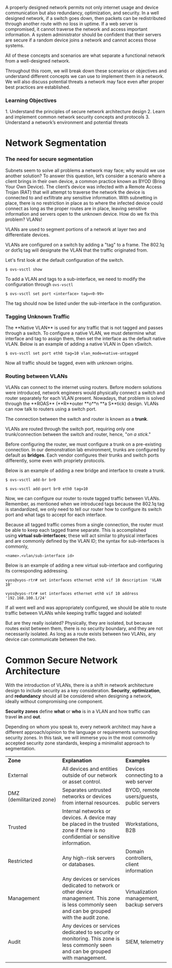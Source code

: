 A properly designed network permits not only internet usage and device communication but also redundancy, optimization, and security. In a well designed network, if a switch goes down, then packets can be redistributed through another route with no loss in uptime. If a web server is compromised, it cannot traverse the network and access important information. A system administrator should be confident that their servers are secure if a random device joins a network and cannot access those systems. 

All of these concepts and scenarios are what separate a functional network from a well-designed network.

Throughout this room, we will break down these scenarios or objectives and understand different concepts we can use to implement them in a network. We will also discuss potential threats a network may face even after proper best practices are established.

<h3> Learning Objectives </h3>
1. Understand the principles of secure network architecture design
2. Learn and implement common network security concepts and protocols
3. Understand a network’s environment and potential threats

# Network Segmentation

<h3> The need for secure segmentation </h3>
Subnets seem to solve all problems a network may face; why would we use another solution? To answer this question, let’s consider a scenario where a client brings in their own device, a common practice known as BYOD (Bring Your Own Device). The client’s device was infected with a Remote Access Trojan (RAT) that will attempt to traverse the network the device is connected to and exfiltrate any sensitive information. With subnetting in place, there is no restriction in place as to where the infected device could connect as long as the proper routes are in place, leaving sensitive information and servers open to the unknown device. How do we fix this problem? VLANs! 

VLANs are used to segment portions of a network at layer two and differentiate devices. 

VLANs are configured on a switch by adding a "tag" to a frame. The 802.1q or dot1q tag will designate the VLAN that the traffic originated from.

Let's first look at the default configuration of the switch.

```
$ ovs-vsctl show
```

To add a VLAN and tags to a sub-interface, we need to modify the configuration through `ovs-vsctl`

```
$ ovs-vsctl set port <interface> tag=<0-99>
```

The tag should now be listed under the sub-interface in the configuration.

<h3> Tagging Unknown Traffic </h3>
The **Native VLAN** is used for any traffic that is not tagged and passes through a switch. To configure a native VLAN, we must determine what interface and tag to assign them, then set the interface as the default native VLAN. Below is an example of adding a native VLAN in Open vSwitch.

```
$ ovs-vsctl set port eth0 tag=10 vlan_mode=native-untagged
```

Now all traffic should be tagged, even with unknown origins.

<h3> Routing between VLANs </h3>
VLANs can connect to the internet using routers. Before modern solutions were introduced, network engineers would physically connect a switch and router separately for each VLAN present. 
Nowadays, that problem is solved through the **ROAS** (**R**outer **o**n **a S**tick) design. VLANs can now talk to routers using a switch port. 

The connection between the switch and router is known as a **trunk**.

VLANs are routed through the switch port, requiring only one trunk/connection between the switch and router, hence, "_on a stick_."

Before configuring the router, we must configure a trunk on a pre-existing connection. In our demonstration lab environment, trunks are configured by default as **bridges**. Each vendor configures their trunks and switch ports differently, some even with propriety protocols.

Below is an example of adding a new bridge and interface to create a trunk.

```
$ ovs-vsctl add-br br0
```

```
$ ovs-vsctl add-port br0 eth0 tag=10
```

Now, we can configure our router to route tagged traffic between VLANs. Remember, as mentioned when we introduced tags because the 802.1q tag is standardized, we only need to tell our router how to configure its switch port and what tags to accept for each interface.

Because all tagged traffic comes from a single connection, the router must be able to keep each tagged frame separate. This is accomplished using **virtual sub-interfaces**; these will act similar to physical interfaces and are commonly defined by the VLAN ID; the syntax for sub-interfaces is commonly, 
```
<name>.<vlan/sub-interface id> 
```

Below is an example of adding a new virtual sub-interface and configuring its corresponding addressing.

```
vyos@vyos-rtr# set interfaces ethernet eth0 vif 10 description 'VLAN 10'
```

```
vyos@vyos-rtr# set interfaces ethernet eth0 vif 10 address '192.168.100.1/24'
```

If all went well and was appropriately configured, we should be able to route traffic between VLANs while keeping traffic tagged and isolated!

But are they really isolated? Physically, they are isolated, but because routes exist between them, there is no security boundary, and they are not necessarily isolated. As long as a route exists between two VLANs, any device can communicate between the two.

# Common Secure Network Architecture

With the introduction of VLANs, there is a shift in network architecture design to include security as a key consideration. **Security**, **optimization**, and **redundancy** should all be considered when designing a network, ideally without compromising one component.

**Security zones** define **what** or **who** is in a VLAN and how traffic can travel **in** and **out**.  

Depending on whom you speak to, every network architect may have a different approach/opinion to the language or requirements surrounding security zones. In this task, we will immerse you in the most commonly accepted security zone standards, keeping a minimalist approach to segmentation.

|                          |                                                                                                                                                  |                                           |
| ------------------------ | ------------------------------------------------------------------------------------------------------------------------------------------------ | ----------------------------------------- |
| **Zone  <br>**           | **Explanation  <br>**                                                                                                                            | **Examples**                              |
| External                 | All devices and entities outside of our network or asset control.                                                                                | Devices connecting to a web server        |
| DMZ (demilitarized zone) | Separates untrusted networks or devices from internal resources.                                                                                 | BYOD, remote users/guests, public servers |
| Trusted                  | Internal networks or devices. A device may be placed in the trusted zone if there is no confidential or sensitive information.                   | Workstations, B2B                         |
| Restricted               | Any high-risk servers or databases.                                                                                                              | Domain controllers, client information    |
| Management               | Any devices or services dedicated to network or other device management. This zone is less commonly seen and can be grouped with the audit zone. | Virtualization management, backup servers |
| Audit                    | Any devices or services dedicated to security or monitoring. This zone is less commonly seen and can be grouped with management.                 | SIEM, telemetry                           |
